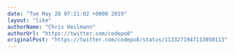 ```yaml
---
date: "Tue May 28 07:21:02 +0000 2019"
layout: "like"
authorName: "Chris Heilmann"
authorUrl: "https://twitter.com/codepo8"
originalPost: "https://twitter.com/codepo8/status/1133271947113050113"
---
```

